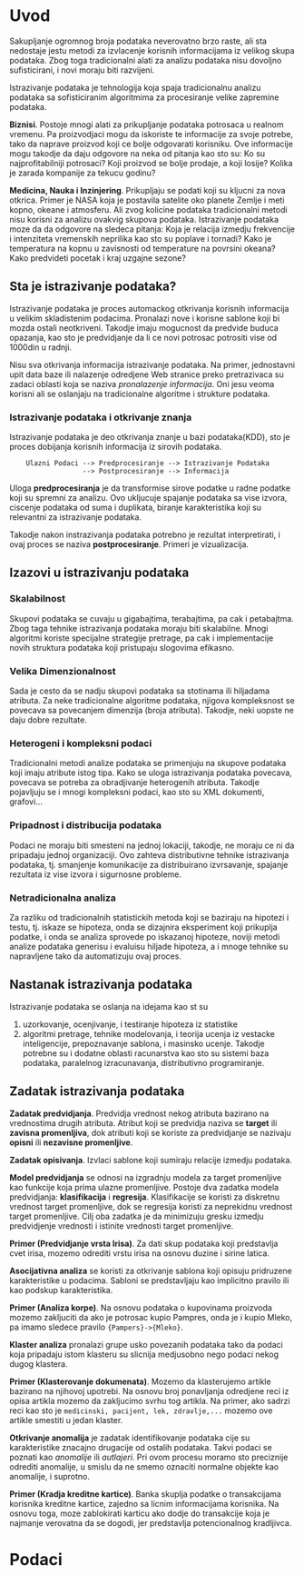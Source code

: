 # Uvod

Sakupljanje ogromnog broja podataka neverovatno brzo raste, ali
sta nedostaje jestu metodi za izvlacenje korisnih informacijama 
iz velikog skupa podataka. Zbog toga tradicionalni alati za analizu
podataka nisu dovoljno sufisticirani, i novi moraju biti razvijeni.

Istrazivanje podataka je tehnologija koja spaja tradicionalnu 
analizu podataka sa sofisticiranim algoritmima za procesiranje
velike zapremine podataka.

**Biznisi**. Postoje mnogi alati za prikupljanje podataka potrosaca 
u realnom vremenu. Pa proizvodjaci mogu da iskoriste te informacije
za svoje potrebe, tako da naprave proizvod koji ce bolje odgovarati
korisniku. Ove informacije mogu takodje da daju odgovore na neka od
pitanja kao sto su: Ko su najprofitabilniji potrosaci? Koji proizvod
se bolje prodaje, a koji losije? Kolika je zarada kompanije za
tekucu godinu?

**Medicina, Nauka i Inzinjering**. Prikupljaju se podati koji su
kljucni za nova otkrica. Primer je NASA koja je postavila satelite
oko planete Zemlje i meti kopno, okeane i atmosferu. Ali zvog
kolicine podataka tradicionalni metodi nisu korisni za analizu
ovakvig skupova podataka. Istrazivanje podataka moze da da odgovore
na sledeca pitanja: Koja je relacija izmedju frekvencije i 
intenziteta vremenskih neprilika kao sto su poplave i tornadi? Kako
je temperatura na kopnu u zavisnosti od temperature na povrsini 
okeana? Kako predvideti pocetak i kraj uzgajne sezone?

## Sta je istrazivanje podataka?

Istrazivanje podataka je proces automackog otkrivanja korisnih
informacija u velikim skladistenim podacima. Pronalazi nove i korisne
sablone koji bi mozda ostali neotkriveni. Takodje imaju mogucnost da
predvide buduca opazanja, kao sto je predvidjanje da li ce novi
potrosac potrositi vise od 1000din u radnji.

Nisu sva otkrivanja informacija istrazivanje podataka. Na primer,
jednostavni upit data baze ili nalazenje odredjene Web stranice 
preko pretrazivaca su zadaci oblasti koja se naziva *pronalazenje
informacija*. Oni jesu veoma korisni ali se oslanjaju na 
tradicionalne algoritme i strukture podataka.

### Istrazivanje podataka i otkrivanje znanja

Istrazivanje podataka je deo otkrivanja znanje u bazi podataka(KDD),
sto je proces dobijanja korisnih informacija iz sirovih podataka.

```
    Ulazni Podaci --> Predprocesiranje --> Istrazivanje Podataka 
                  --> Postprocesiranje --> Informacija
```

Uloga **predprocesiranja** je da transformise sirove podatke u
radne podatke koji su spremni za analizu. Ovo ukljucuje spajanje
podataka sa vise izvora, ciscenje podataka od suma i duplikata,
biranje karakteristika koji su relevantni za istrazivanje podataka.

Takodje nakon instrazivanja podataka potrebno je rezultat 
interpretirati, i ovaj proces se naziva **postprocesiranje**. Primeri je vizualizacija.

## Izazovi u istrazivanju podataka

### Skalabilnost

Skupovi podataka se cuvaju u gigabajtima, terabajtima, pa cak i
petabajtma. Zbog taga tehnike istrazivanja podataka moraju biti
skalabilne. Mnogi algoritmi koriste specijalne strategije pretrage,
pa cak i implementacije novih struktura podataka koji pristupaju
slogovima efikasno.

### Velika Dimenzionalnost

Sada je cesto da se nadju skupovi podataka sa stotinama ili
hiljadama atributa. Za neke tradicionalne algoritme podataka,
njigova kompleksnost se povecava sa povecanjem dimenzija (broja 
atributa). Takodje, neki uopste ne daju dobre rezultate.

### Heterogeni i kompleksni podaci

Tradicionalni metodi analize podataka se primenjuju na skupove
podataka koji imaju atribute istog tipa. Kako se uloga istrazivanja
podataka povecava, povecava se potreba za obradjivanje heterogenih 
atributa. Takodje pojavljuju se i mnogi kompleksni podaci, kao sto
su XML dokumenti, grafovi...

### Pripadnost i distribucija podataka

Podaci ne moraju biti smesteni na jednoj lokaciji, takodje, ne
moraju ce ni da pripadaju jednoj organizaciji. Ovo zahteva 
distributivne tehnike istrazivanja podataka, tj. smanjenje 
komunikacije za distribuirano izvrsavanje, spajanje rezultata iz
vise izvora i sigurnosne probleme.

### Netradicionalna analiza

Za razliku od tradicionalnih statistickih metoda koji se baziraju na
hipotezi i testu, tj. iskaze se hipoteza, onda se dizajnira 
eksperiment koji prikuplja podatke, i onda se analiza sprovede po
iskazanoj hipoteze, noviji metodi analize podataka generisu i
evaluisu hiljade hipoteza, a i mnoge tehnike su napravljene tako da
automatizuju ovaj proces.

## Nastanak istrazivanja podataka

Istrazivanje podataka se oslanja na idejama kao st su 
  1. uzorkovanje, ocenjivanje, i testiranje hipoteza iz statistike
  2. algoritmi pretrage, tehnike modelovanja, i teorija ucenja
     iz vestacke inteligencije, prepoznavanje sablona, i masinsko
     ucenje.
Takodje potrebne su i dodatne oblasti racunarstva kao sto su
sistemi baza podataka, paralelnog izracunavanja, distributivno
programiranje.

## Zadatak istrazivanja podataka

**Zadatak predvidjanja**. Predvidja vrednost nekog atributa bazirano
na vrednostima drugih atributa. Atribut koji se predvidja naziva
se **target** ili **zavisna promenljiva**, dok atributi koji se 
koriste za predvidjanje se nazivaju **opisni** ili **nezavisne 
promenljive**.

**Zadatak opisivanja**. Izvlaci sablone koji sumiraju relacije
izmedju podataka.

**Model predvidjanja** se odnosi na izgradnju modela za target 
promenljive kao funkcije koja prima ulazne promenljive. Postoje
dva zadatka modela predvidjanja: **klasifikacija** i **regresija**.
Klasifikacije se koristi za diskretnu vrednost target promenljive,
dok se regresija koristi za neprekidnu vrednost target promenljive.
Cilj oba zadatka je da minimizuju gresku izmedju predvidjenje
vrednosti i istinite vrednosti target promenljive.

**Primer (Predvidjanje vrsta Irisa)**. Za dati skup podataka koji
predstavlja cvet irisa, mozemo odrediti vrstu irisa na osnovu 
duzine i sirine latica.

**Asocijativna analiza** se koristi za otkrivanje sablona koji
opisuju pridruzene karakteristike u podacima. Sabloni se 
predstavljaju kao implicitno pravilo ili kao podskup karakteristika.

**Primer (Analiza korpe)**. Na osnovu podataka o kupovinama proizvoda
mozemo zakljuciti da ako je potrosac kupio Pampres, onda je i kupio
Mleko, pa imamo sledece pravilo ``{Pampers}->{Mleko}``.

**Klaster analiza** pronalazi grupe usko povezanih podataka tako
da podaci koja pripadaju istom klasteru su slicnija medjusobno
nego podaci nekog dugog klastera.

**Primer (Klasterovanje dokumenata)**. Mozemo da klasterujemo
artikle bazirano na njihovoj upotrebi. Na osnovu broj ponavljanja 
odredjene reci iz opisa artikla mozemo da zakljucimo svrhu tog
artikla. Na primer, ako sadrzi reci kao sto je ``medicinski, pacijent, lek, zdravlje,...`` mozemo ove artikle smestiti u jedan
klaster.

**Otkrivanje anomalija** je zadatak identifikovanje podataka cije
su karakteristike znacajno drugacije od ostalih podataka. Takvi
podaci se poznati kao *anomalije* ili *autlajeri*. Pri ovom procesu
moramo sto preciznije odrediti anomalije, u smislu da ne smemo
oznaciti normalne objekte kao anomalije, i suprotno.

**Primer (Kradja kreditne kartice)**. Banka skuplja podatke o 
transakcijama korisnika kreditne kartice, zajedno sa licnim 
informacijama korisnika. Na osnovu toga, moze zablokirati karticu 
ako dodje do transakcije koja je najmanje verovatna da se dogodi,
jer predstavlja potencionalnog kradljivca.

# Podaci


